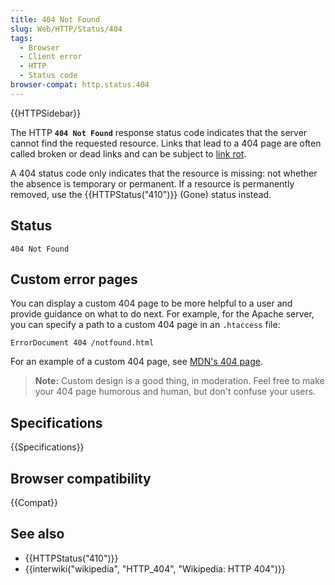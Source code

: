 ```yaml
---
title: 404 Not Found
slug: Web/HTTP/Status/404
tags:
  - Browser
  - Client error
  - HTTP
  - Status code
browser-compat: http.status.404
---
```

{{HTTPSidebar}}

The HTTP **`404 Not Found`** response status code indicates that the server cannot find the requested resource.
Links that lead to a 404 page are often called broken or dead links and can be subject to [link rot](https://en.wikipedia.org/wiki/Link_rot).

A 404 status code only indicates that the resource is missing: not whether the absence is temporary or permanent.
If a resource is permanently removed, use the {{HTTPStatus("410")}} (Gone) status instead.

## Status

```
404 Not Found
```

## Custom error pages

You can display a custom 404 page to be more helpful to a user and provide guidance on what to do next. For example, for the Apache server, you can specify a path to a custom 404 page in an `.htaccess` file: 

```
ErrorDocument 404 /notfound.html
```

For an example of a custom 404 page, see [MDN's 404 page](/en-US/404).

> **Note:** Custom design is a good thing, in moderation. Feel free to make your 404 page humorous and human, but don't confuse your users.

## Specifications

{{Specifications}}

## Browser compatibility

{{Compat}}

## See also

- {{HTTPStatus("410")}}
- {{interwiki("wikipedia", "HTTP_404", "Wikipedia: HTTP 404")}}
